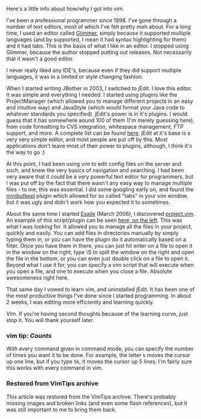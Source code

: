 <!-- :metadata:

title: ... Vim?
tags: Programming, VIM
publishedAt: 2007-03-24T20:00:00-07:00
summary:

Here's a little info about how/why I got into vim...

-->

Here's a little info about how/why I got into vim.

I've been a professional programmer since 1998. I've gone through a number of
text editors, most of which I've felt pretty meh about.  For a long time, I
used an editor called <a href="http://glimmer.sf.net">Glimmer</a>, simply
because it supported multiple languages (and by supported, I mean it had syntax
highlighting for them) and it had tabs.  This is the basis of what I
like in an editor. I stopped using Glimmer, because the author stopped putting
out releases. Not necessarily that it wasn't a good editor.

I never really liked any IDE's, because even if they did support multiple
languages, it was in a limited or style changing fashion.

When I started writing JBother in 2003, I switched to jEdit.  I love this
editor. It was simple and everything I needed. I started using plugins like
the ProjectManager (which allowed you to manage different projects in an easy
and intuitive way) and JavaStyle (which would format your Java code to whatever
standards you specified). jEdit's power is in it's plugins.  I would guess
that it has somewhere aound 100 of them (I'm merely guessing here), from code
formatting to CVS integration, whitespace management, FTP support, and more.
A complete list can be found <a href='http://plugins.jedit.org/'>here</a>.
jEdit at it's base is a very very simple editor, and most people are put off by
this. Most applications don't leave most of their power to plugins, although, I
think it's the way to go :)


At this point, I had been using vim to edit config files on the server and
such, and knew the very basics of navigation and searching.  I had been very
aware that it <i>could</i> be a very powerful text editor for programmers, but
I was put off by the fact that there wasn't any easy way to manage multiple
files - to me, this was essential.  I did some googling early on, and found the
<a href='http://www.vim.org/scripts/script.php?script_id=159'>minibufexpl</a>
plugin which allowed for so called "tabs" in your vim window, but it was ugly
and didn't work how you expected it to sometimes.


About the same time I started <a href='http://www.exaile.org'>Exaile</a> (March
2006), I discovered <a
href='http://www.vim.org/scripts/script.php?script_id=69'>project.vim</a>.  An
example of this script/plugin can be
seen <a href='http://binary.twi.gs/vim.png'>here, on the left</a>.  This was
what I was looking for.  It allowed you to manage all the files in your
project, quickly and easily.  You can add files in directories manually by
simply typing them in, or you can have the plugin do it automatically based on
a filter.  Once you have them in there, you can just hit enter on a file to
open it in the window on the right, type \S to split the window on the right
and open the file in the bottom, or you can even just double click on a file to
open it.   Beyond what I use it for, you can specify a vim script that will
execute when you open a file, and one to execute when you close a file.
Absolute awesomeness right here.

That same day I vowed to learn vim, and uninstalled jEdit.  It has been one of
the most productive things I've done since I started programming.  In about 2
weeks, I was editing more efficiently and learning quickly.

Vim.  If you're having second thoughts because of the learning curve, just stop
it.  You will thank yourself later.


<div class='vimtip'>
  <h3>
    <b>vim tip:</b> <i>Counts</i>
  </h3>

  <p>
    With every command given in command mode, you can specify the number of
    times you want it to be done.  For example, the letter <code>k</code> moves the
    cursor up one line, but if you type <code>5k</code>, it moves the cursor up 5
    lines.  I'm fairly sure this works with every command in vim.
  </p>
</div>

<div class="restored-from-archive">
  <h3>Restored from VimTips archive</h3>
  <p>
  This article was restored from the VimTips archive. There's probably
  missing images and broken links (and even some flash references), but it
  was still important to me to bring them back.
  </p>
</div>
